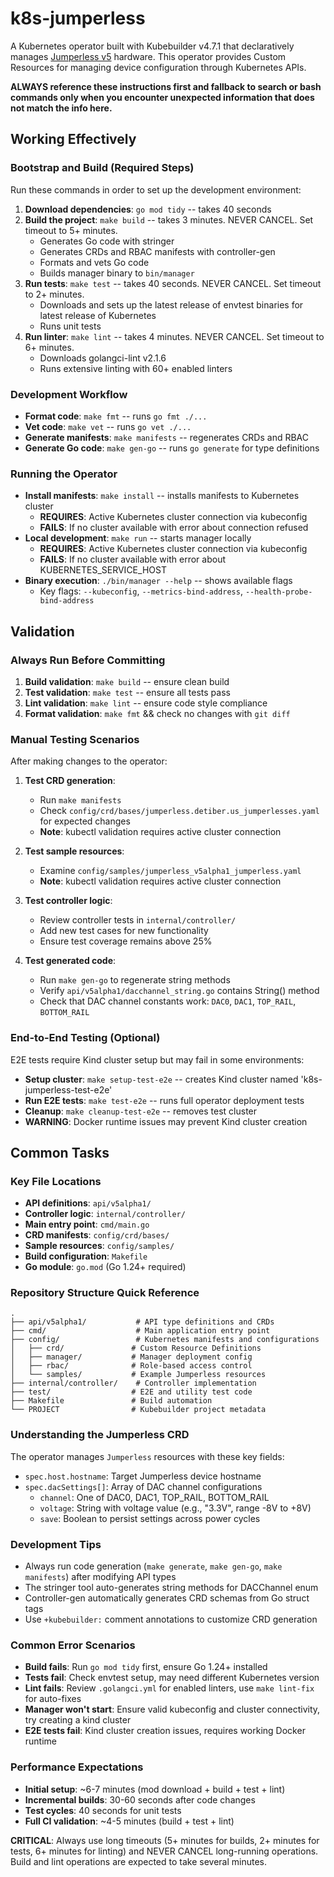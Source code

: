 # k8s-jumperless
A Kubernetes operator built with Kubebuilder v4.7.1 that declaratively manages [Jumperless v5](https://jumperless-docs.readthedocs.io/) hardware. This operator provides Custom Resources for managing device configuration through Kubernetes APIs.

**ALWAYS reference these instructions first and fallback to search or bash commands only when you encounter unexpected information that does not match the info here.**

## Working Effectively

### Bootstrap and Build (Required Steps)
Run these commands in order to set up the development environment:

1. **Download dependencies**: `go mod tidy` -- takes 40 seconds
2. **Build the project**: `make build` -- takes 3 minutes. NEVER CANCEL. Set timeout to 5+ minutes.
   - Generates Go code with stringer
   - Generates CRDs and RBAC manifests with controller-gen  
   - Formats and vets Go code
   - Builds manager binary to `bin/manager`
3. **Run tests**: `make test` -- takes 40 seconds. NEVER CANCEL. Set timeout to 2+ minutes.
   - Downloads and sets up the latest release of envtest binaries for latest release of Kubernetes
   - Runs unit tests
4. **Run linter**: `make lint` -- takes 4 minutes. NEVER CANCEL. Set timeout to 6+ minutes.
   - Downloads golangci-lint v2.1.6
   - Runs extensive linting with 60+ enabled linters

### Development Workflow
- **Format code**: `make fmt` -- runs `go fmt ./...`
- **Vet code**: `make vet` -- runs `go vet ./...`  
- **Generate manifests**: `make manifests` -- regenerates CRDs and RBAC
- **Generate Go code**: `make gen-go` -- runs `go generate` for type definitions

### Running the Operator
- **Install manifests**: `make install` -- installs manifests to Kubernetes cluster
  - **REQUIRES**: Active Kubernetes cluster connection via kubeconfig
  - **FAILS**: If no cluster available with error about connection refused
- **Local development**: `make run` -- starts manager locally
  - **REQUIRES**: Active Kubernetes cluster connection via kubeconfig
  - **FAILS**: If no cluster available with error about KUBERNETES_SERVICE_HOST
- **Binary execution**: `./bin/manager --help` -- shows available flags
  - Key flags: `--kubeconfig`, `--metrics-bind-address`, `--health-probe-bind-address`

## Validation

### Always Run Before Committing
1. **Build validation**: `make build` -- ensure clean build
2. **Test validation**: `make test` -- ensure all tests pass  
3. **Lint validation**: `make lint` -- ensure code style compliance
4. **Format validation**: `make fmt` && check no changes with `git diff`

### Manual Testing Scenarios
After making changes to the operator:

1. **Test CRD generation**: 
   - Run `make manifests`
   - Check `config/crd/bases/jumperless.detiber.us_jumperlesses.yaml` for expected changes
   - **Note**: kubectl validation requires active cluster connection

2. **Test sample resources**:
   - Examine `config/samples/jumperless_v5alpha1_jumperless.yaml`
   - **Note**: kubectl validation requires active cluster connection

3. **Test controller logic**:
   - Review controller tests in `internal/controller/`
   - Add new test cases for new functionality
   - Ensure test coverage remains above 25%

4. **Test generated code**:
   - Run `make gen-go` to regenerate string methods
   - Verify `api/v5alpha1/dacchannel_string.go` contains String() method
   - Check that DAC channel constants work: `DAC0`, `DAC1`, `TOP_RAIL`, `BOTTOM_RAIL`

### End-to-End Testing (Optional)
E2E tests require Kind cluster setup but may fail in some environments:
- **Setup cluster**: `make setup-test-e2e` -- creates Kind cluster named 'k8s-jumperless-test-e2e'
- **Run E2E tests**: `make test-e2e` -- runs full operator deployment tests
- **Cleanup**: `make cleanup-test-e2e` -- removes test cluster
- **WARNING**: Docker runtime issues may prevent Kind cluster creation

## Common Tasks

### Key File Locations
- **API definitions**: `api/v5alpha1/`
- **Controller logic**: `internal/controller/`
- **Main entry point**: `cmd/main.go`
- **CRD manifests**: `config/crd/bases/`
- **Sample resources**: `config/samples/`
- **Build configuration**: `Makefile`
- **Go module**: `go.mod` (Go 1.24+ required)

### Repository Structure Quick Reference
```
.
├── api/v5alpha1/           # API type definitions and CRDs
├── cmd/                    # Main application entry point
├── config/                 # Kubernetes manifests and configurations
│   ├── crd/               # Custom Resource Definitions  
│   ├── manager/           # Manager deployment config
│   ├── rbac/              # Role-based access control
│   └── samples/           # Example Jumperless resources
├── internal/controller/    # Controller implementation
├── test/                  # E2E and utility test code
├── Makefile               # Build automation
└── PROJECT                # Kubebuilder project metadata
```

### Understanding the Jumperless CRD
The operator manages `Jumperless` resources with these key fields:
- `spec.host.hostname`: Target Jumperless device hostname
- `spec.dacSettings[]`: Array of DAC channel configurations
  - `channel`: One of DAC0, DAC1, TOP_RAIL, BOTTOM_RAIL
  - `voltage`: String with voltage value (e.g., "3.3V", range -8V to +8V)
  - `save`: Boolean to persist settings across power cycles

### Development Tips
- Always run code generation (`make generate`, `make gen-go`, `make manifests`) after modifying API types
- The stringer tool auto-generates string methods for DACChannel enum
- Controller-gen automatically generates CRD schemas from Go struct tags
- Use `+kubebuilder:` comment annotations to customize CRD generation

### Common Error Scenarios
- **Build fails**: Run `go mod tidy` first, ensure Go 1.24+ installed
- **Tests fail**: Check envtest setup, may need different Kubernetes version
- **Lint fails**: Review `.golangci.yml` for enabled linters, use `make lint-fix` for auto-fixes
- **Manager won't start**: Ensure valid kubeconfig and cluster connectivity, try creating a kind cluster
- **E2E tests fail**: Kind cluster creation issues, requires working Docker runtime

### Performance Expectations
- **Initial setup**: ~6-7 minutes (mod download + build + test + lint)
- **Incremental builds**: 30-60 seconds after code changes
- **Test cycles**: 40 seconds for unit tests
- **Full CI validation**: ~4-5 minutes (build + test + lint)

**CRITICAL**: Always use long timeouts (5+ minutes for builds, 2+ minutes for tests, 6+ minutes for linting) and NEVER CANCEL long-running operations. Build and lint operations are expected to take several minutes.